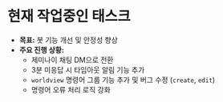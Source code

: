 # 현재 작업중인 태스크

- **목표:** 봇 기능 개선 및 안정성 향상
- **주요 진행 상황:**
    - 제미나이 채팅 DM으로 전환
    - 3분 미응답 시 타임아웃 알림 기능 추가
    - `worldview` 명령어 그룹 기능 추가 및 버그 수정 (`create`, `edit`)
    - 명령어 오류 처리 로직 강화